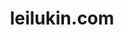 ---
title: 'leilukin.com'
url: 'https://leilukin.com'
tags: ['personal', 'LGBTQ', 'autistic', 'creative', 'hobbies']
updatesFeed: 'https://leilukin.com/feed.xml'
nsfw: false
rss: true
---